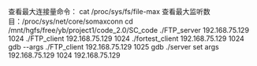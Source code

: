 查看最大连接量命令： cat /proc/sys/fs/file-max 
查看最大监听数目：/proc/sys/net/core/somaxconn 
cd /mnt/hgfs/free/yb/project1/code_2.0/SC_code
./FTP_server 192.168.75.129 1024
./FTP_client 192.168.75.129 1024
./fortest_client  192.168.75.129 1024
gdb --args ./FTP_client 192.168.75.129 1025
gdb ./server
set args 192.168.75.129 1024 
192.168.75.129
